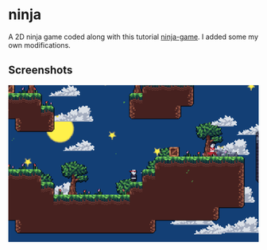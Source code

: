 # ninja

A 2D ninja game coded along with this tutorial [ninja-game](https://www.youtube.com/watch?v=2gABYM5M0ww&t=15005s). I added some my own modifications.

## Screenshots

![UI](assets/screenshot.png)
